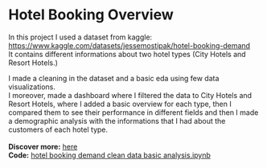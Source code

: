 # Hotel Booking Overview

In this project I used a dataset from kaggle: https://www.kaggle.com/datasets/jessemostipak/hotel-booking-demand <br>
It contains different informations about two hotel types (City Hotels and Resort Hotels.)
<br>

I made a cleaning in the dataset and a basic eda using few data visualizations. <br>
I moreover, made a dashboard where I filtered the data to City Hotels and Resort Hotels, where I added a basic overview for each type, then I compared them
to see their performance in different fields and then I made a demographic analysis with the informations that I had about the customers of each hotel type.
<br> <br>
**Discover more:** [here](...)
<br>
**Code:** [hotel booking demand clean data basic analysis.ipynb](https://github.com/GrigoriaAngelou/Hotel-Booking-Overview/blob/main/hotel-booking-demand-clean-data-basic-analysis.ipynb)


